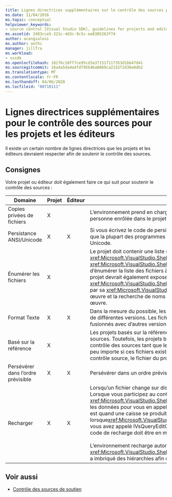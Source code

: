 ```yaml
---
title: Lignes directrices supplémentaires sur le contrôle des sources pour les projets et les rédacteurs en chef (fr) Microsoft Docs
ms.date: 11/04/2016
ms.topic: conceptual
helpviewer_keywords:
- source control [Visual Studio SDK], guidelines for projects and editors
ms.assetid: 2483cce5-321c-4d3c-9c5c-ee8385263f74
author: acangialosi
ms.author: anthc
manager: jillfra
ms.workload:
- vssdk
ms.openlocfilehash: 181f6c10ff7ce95cd3a37151f117353d1bb47d41
ms.sourcegitcommit: 16a4a5da4a4fd795b46a0869ca2152f2d36e6db2
ms.translationtype: MT
ms.contentlocale: fr-FR
ms.lasthandoff: 04/06/2020
ms.locfileid: "80710111"
---
```

# <a name="additional-source-control-guidelines-for-projects-and-editors"></a>Lignes directrices supplémentaires pour le contrôle des sources pour les projets et les éditeurs
Il existe un certain nombre de lignes directrices que les projets et les éditeurs devraient respecter afin de soutenir le contrôle des sources.

## <a name="guidelines"></a>Consignes
 Votre projet ou éditeur doit également faire ce qui suit pour soutenir le contrôle des sources :

|Domaine|Projet|Éditeur|Détails|
|----------|-------------|------------|-------------|
|Copies privées de fichiers|X||L’environnement prend en charge des copies privées de fichiers. Autrement dit, chaque personne enrôlée dans le projet a sa propre copie privée des dossiers dans ce projet.|
|Persistance ANSI/Unicode|X|X|Si vous écrivez le code de persistance, persistez les fichiers sous le formulaire ANSI parce que la plupart des programmes de contrôle source ne prennent pas actuellement en charge Unicode.|
|Énumérer les fichiers|X||Le projet doit contenir une liste spécifique de tous les fichiers qu’il <xref:Microsoft.VisualStudio.Shell.Interop.IVsSccProject2> contient <xref:Microsoft.VisualStudio.Shell.Interop.IVsHierarchy.GetProperty%2A> et doit être en mesure d’énumérer la liste des fichiers à l’aide de la ou (VSH_PROPID_First_Child/Next_Sibling). Le projet devrait également exposer <xref:Microsoft.VisualStudio.Shell.Interop.IVsProject.GetMkDocument%2A> les noms d’objets par sa <xref:Microsoft.VisualStudio.Shell.Interop.IVsProject.IsDocumentInProject%2A> mise en œuvre et la recherche de noms de support (y compris les fichiers spéciaux) par sa mise en œuvre.|
|Format Texte|X|X|Dans la mesure du possible, les fichiers doivent être en format texte pour soutenir la fusion de différentes versions. Les fichiers qui ne sont pas en format texte ne peuvent pas être fusionnés avec d’autres versions du fichier plus tard. Le format texte préféré est XML.|
|Basé sur la référence|X||Les projets basés sur la référence sont facilement pris en charge dans le contrôle des sources. Toutefois, les projets basés sur l’annuaire sont également pris en charge par le contrôle des sources tant que le projet peut produire une liste de ses fichiers à la demande, peu importe si ces fichiers existent sur disque. Lors de l’ouverture d’un projet à partir du contrôle source, le fichier du projet est déposé d’abord avant l’un de ses fichiers.|
|Persévérer dans l’ordre prévisible|X|X|Persévérer dans un ordre prévisible, comme l’ordre alphabétique, pour faciliter la fusion.|
|Recharger|X|X|Lorsqu’un fichier change sur disque, votre éditeur doit être en mesure de le recharger. Lorsque vous participez au contrôle source, l’environnement <xref:Microsoft.VisualStudio.Shell.Interop.IVsPersistDocData2.ReloadDocData%2A> rechargera les données pour vous en appelant votre implémentation. Le cas de recharge le plus difficile est quand une caisse se produit lorsque<xref:Microsoft.VisualStudio.Shell.Interop.IVsQueryEditQuerySave2.QueryEditFiles%2A> vous avez appelé IVsQueryEditQuerySave:: et traitent des informations. Cependant, votre code de recharge doit être en mesure de s’exécuter dans cette situation.<br /><br /> L’environnement recharge automatiquement les fichiers du projet. Cependant, un projet <xref:Microsoft.VisualStudio.Shell.Interop.IVsPersistHierarchyItem2> doit être mis en œuvre s’il a imbriqué des hiérarchies afin de soutenir le rechargement des fichiers de projets imbriqués.|

## <a name="see-also"></a>Voir aussi
- [Contrôle des sources de soutien](../../extensibility/internals/supporting-source-control.md)
